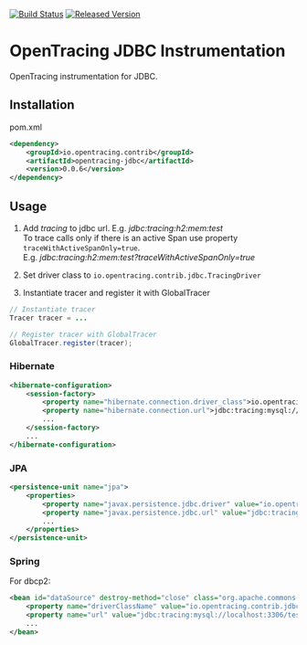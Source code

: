 [![Build Status][ci-img]][ci] [![Released Version][maven-img]][maven]

# OpenTracing JDBC Instrumentation
OpenTracing instrumentation for JDBC.

## Installation

pom.xml
```xml
<dependency>
    <groupId>io.opentracing.contrib</groupId>
    <artifactId>opentracing-jdbc</artifactId>
    <version>0.0.6</version>
</dependency>
```

## Usage

1. Add _tracing_ to jdbc url. E.g. _jdbc:tracing:h2:mem:test_  
To trace calls only if there is an active Span use property `traceWithActiveSpanOnly=true`.  
E.g. _jdbc:tracing:h2:mem:test?traceWithActiveSpanOnly=true_

2. Set driver class to `io.opentracing.contrib.jdbc.TracingDriver`

3. Instantiate tracer and register it with GlobalTracer
```java
// Instantiate tracer
Tracer tracer = ...

// Register tracer with GlobalTracer
GlobalTracer.register(tracer);

```

### Hibernate

```xml
<hibernate-configuration>
    <session-factory>
        <property name="hibernate.connection.driver_class">io.opentracing.contrib.jdbc.TracingDriver</property>
        <property name="hibernate.connection.url">jdbc:tracing:mysql://localhost:3306/test</property>
        ...
    </session-factory>
    ...
</hibernate-configuration>
```

### JPA

```xml
<persistence-unit name="jpa">
    <properties>
        <property name="javax.persistence.jdbc.driver" value="io.opentracing.contrib.jdbc.TracingDriver"/>
        <property name="javax.persistence.jdbc.url" value="jdbc:tracing:mysql://localhost:3306/test"/>
        ...
    </properties>
</persistence-unit>
```

### Spring

For dbcp2:
 
```xml
<bean id="dataSource" destroy-method="close" class="org.apache.commons.dbcp2.BasicDataSource">
    <property name="driverClassName" value="io.opentracing.contrib.jdbc.TracingDriver"/>
    <property name="url" value="jdbc:tracing:mysql://localhost:3306/test"/>
    ...
</bean> 

```

[ci-img]: https://travis-ci.org/opentracing-contrib/java-jdbc.svg?branch=master
[ci]: https://travis-ci.org/opentracing-contrib/java-jdbc
[maven-img]: https://img.shields.io/maven-central/v/io.opentracing.contrib/opentracing-jdbc.svg
[maven]: http://search.maven.org/#search%7Cga%7C1%7Copentracing-jdbc
